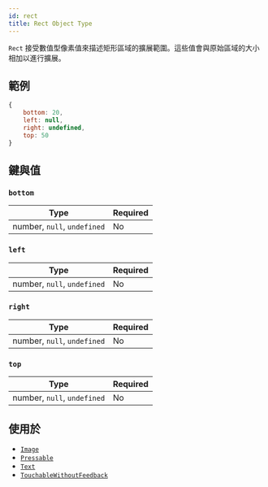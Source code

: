 ```yaml
---
id: rect
title: Rect Object Type
---
```


`Rect` 接受數值型像素值來描述矩形區域的擴展範圍。這些值會與原始區域的大小相加以進行擴展。

## 範例

```js
{
    bottom: 20,
    left: null,
    right: undefined,
    top: 50
}
```

## 鍵與值

### `bottom`

| Type                        | Required |
| --------------------------- | -------- |
| number, `null`, `undefined` | No       |

### `left`

| Type                        | Required |
| --------------------------- | -------- |
| number, `null`, `undefined` | No       |

### `right`

| Type                        | Required |
| --------------------------- | -------- |
| number, `null`, `undefined` | No       |

### `top`

| Type                        | Required |
| --------------------------- | -------- |
| number, `null`, `undefined` | No       |

## 使用於

- [`Image`](image)
- [`Pressable`](pressable)
- [`Text`](text)
- [`TouchableWithoutFeedback`](touchablewithoutfeedback)